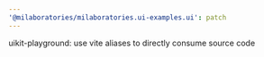 ```yaml
---
'@milaboratories/milaboratories.ui-examples.ui': patch
---
```


uikit-playground: use vite aliases to directly consume source code
